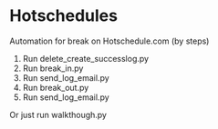 # Hotschedules
Automation for break on Hotschedule.com (by steps)
1. Run delete_create_successlog.py
2. Run break_in.py
3. Run send_log_email.py
4. Run break_out.py
5. Run send_log_email.py

Or just run walkthough.py
